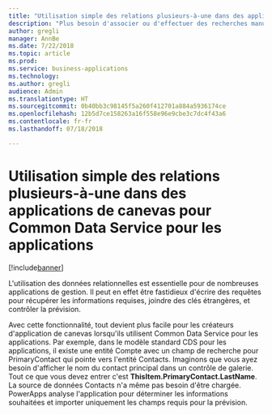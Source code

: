 ```yaml
---
title: "Utilisation simple des relations plusieurs-à-une dans des applications de canevas pour Common Data Service pour les applications"
description: "Plus besoin d'associer ou d'effectuer des recherches manuellement. PowerApps développe automatiquement les relations plusieurs-à-une, ainsi les informations sont à portée de main."
author: gregli
manager: AnnBe
ms.date: 7/22/2018
ms.topic: article
ms.prod: 
ms.service: business-applications
ms.technology: 
ms.author: gregli
audience: Admin
ms.translationtype: HT
ms.sourcegitcommit: 0b40bb3c98145f5a260f412701a884a5936174ce
ms.openlocfilehash: 12b5d7ce158263a16f558e96e9cbe3c7dc4f43a6
ms.contentlocale: fr-fr
ms.lasthandoff: 07/18/2018

---
```

# <a name="easy-to-work-with-many-to-one-relationships-in-canvas-apps-for-common-data-service-for-apps"></a>Utilisation simple des relations plusieurs-à-une dans des applications de canevas pour Common Data Service pour les applications


[!include[banner](../../includes/banner.md)]

L'utilisation des données relationnelles est essentielle pour de nombreuses applications de gestion. Il peut en effet être fastidieux d'écrire des requêtes pour récupérer les informations requises, joindre des clés étrangères, et contrôler la prévision.

Avec cette fonctionnalité, tout devient plus facile pour les créateurs d'application de canevas lorsqu'ils utilisent Common Data Service pour les applications. Par exemple, dans le modèle standard CDS pour les applications, il existe une entité Compte avec un champ de recherche pour PrimaryContact qui pointe vers l'entité Contacts. Imaginons que vous ayez besoin d'afficher le nom du contact principal dans un contrôle de galerie. Tout ce que vous devez entrer c'est **ThisItem.PrimaryContact.LastName**. La source de données Contacts n'a même pas besoin d'être chargée. PowerApps analyse l'application pour déterminer les informations souhaitées et importer uniquement les champs requis pour la prévision.

